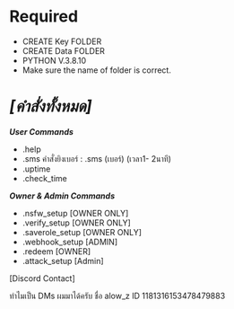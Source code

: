 # Required
- CREATE Key FOLDER
- CREATE Data FOLDER
- PYTHON V.3.8.10
- Make sure the name of folder is correct.

# **_[คำสั่งทั้งหมด]_**


**_User Commands_** 
- .help 
- .sms คำสั่งยิงเบอร์ : .sms (เบอร์) (เวลา1- 2นาที) 
- .uptime 
- .check_time 

**_Owner & Admin Commands_** 
- .nsfw_setup [OWNER ONLY] 
- .verify_setup [OWNER ONLY] 
- .saverole_setup [OWNER ONLY] 
- .webhook_setup [ADMIN] 
- .redeem [OWNER] 
- .attack_setup [Admin]

[Discord Contact]
 
ทำไมเป็น DMs ผมมาได้ครับ ชื่อ alow_z ID 1181316153478479883
